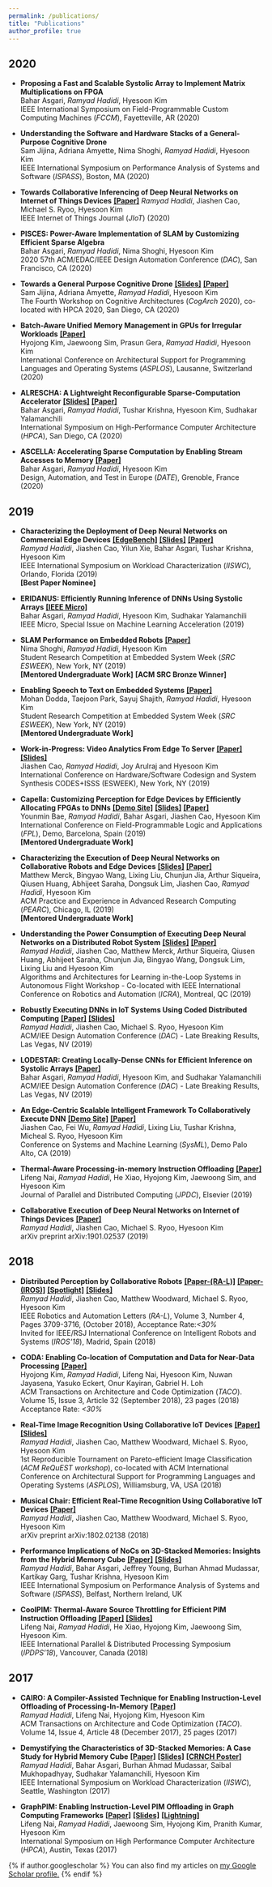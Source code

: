 ```yaml
---
permalink: /publications/
title: "Publications"
author_profile: true
---
```

## 2020
  * __Proposing a Fast and Scalable Systolic Array to Implement Matrix Multiplications on FPGA__   
    Bahar Asgari, _Ramyad Hadidi_, Hyesoon Kim  
    IEEE International Symposium on Field-Programmable Custom Computing Machines (_FCCM_), Fayetteville, AR (2020)  

  * __Understanding the Software and Hardware Stacks of a General-Purpose Cognitive Drone__   
    Sam Jijina, Adriana Amyette, Nima Shoghi, _Ramyad Hadidi_, Hyesoon Kim   
    IEEE International Symposium on Performance Analysis of Systems and Software (_ISPASS_), Boston, MA (2020)  

  * __Towards Collaborative Inferencing of Deep Neural Networks on Internet of Things Devices__
    [__[Paper]__](https://ieeexplore.ieee.org/document/8985265/)
    _Ramyad Hadidi_, Jiashen Cao, Michael S. Ryoo, Hyesoon Kim  
    IEEE Internet of Things Journal (_JIoT_) (2020)

  * __PISCES: Power-Aware Implementation of SLAM by Customizing Efficient Sparse Algebra__  
    Bahar Asgari, _Ramyad Hadidi_, Nima Shoghi, Hyesoon Kim  
    2020 57th ACM/EDAC/IEEE Design Automation Conference (_DAC_), San Francisco, CA (2020)

  * __Towards a General Purpose Cognitive Drone__
    [__[Slides]__](https://ramyadhadidi.github.io/files/jijina-cogarch20-drone.pdf)
    [__[Paper]__](https://ramyadhadidi.github.io/files/jijina-cogarch20.pdf)  
    Sam Jijina, Adriana Amyette, _Ramyad Hadidi_, Hyesoon Kim   
    The Fourth Workshop on Cognitive Architectures (_CogArch_ 2020), co-located with HPCA 2020, San Diego, CA (2020)

  * __Batch-Aware Unified Memory Management in GPUs for Irregular Workloads__
    [__[Paper]__](https://ramyadhadidi.github.io/files/kim-asplos20.pdf)  
    Hyojong Kim, Jaewoong Sim, Prasun Gera, _Ramyad Hadidi_, Hyesoon Kim  
    International Conference on Architectural Support for Programming Languages and Operating Systems (_ASPLOS_), Lausanne, Switzerland (2020)

  * __ALRESCHA: A Lightweight Reconfigurable Sparse-Computation Accelerator__
    [__[Slides]__](https://www.prism.gatech.edu/~basgari3/papers/asgari-slides-alrescha-HPCA20.pdf)
    [__[Paper]__](https://ramyadhadidi.github.io/files/asgari-hpca20.pdf)    
    Bahar Asgari, _Ramyad Hadidi_, Tushar Krishna, Hyesoon Kim, Sudhakar Yalamanchili  
    International Symposium on High-Performance Computer Architecture (_HPCA_), San Diego, CA (2020)

  * __ASCELLA: Accelerating Sparse Computation by Enabling Stream Accesses to Memory__
    [__[Paper]__](https://ramyadhadidi.github.io/files/asgari-date20.pdf)  
    Bahar Asgari, _Ramyad Hadidi_, Hyesoon Kim  
    Design, Automation, and Test in Europe (_DATE_), Grenoble, France (2020)

## 2019

  * __Characterizing the Deployment of Deep Neural Networks on Commercial Edge Devices__
    [__[EdgeBench]__](http://comparch.gatech.edu/hparch/edgeBench)
    [__[Slides]__](https://ramyadhadidi.github.io/files/edgeDNN-IISWC19-website-version.pdf)
    [__[Paper]__](https://ramyadhadidi.github.io/files/iiswc19-edge.pdf)  
    _Ramyad Hadidi_, Jiashen Cao, Yilun Xie, Bahar Asgari, Tushar Krishna, Hyesoon Kim  
    IEEE International Symposium on Workload Characterization (_IISWC_), Orlando, Florida (2019)  
    __[Best Paper Nominee]__

  * __ERIDANUS: Efficiently Running Inference of DNNs Using Systolic Arrays__
    [__[IEEE Micro]__](https://ramyadhadidi.github.io/files/asgari-ieee-micro19.pdf)   
    Bahar Asgari, _Ramyad Hadidi_, Hyesoon Kim, Sudhakar Yalamanchili  
    IEEE Micro, Special Issue on Machine Learning Acceleration (2019)

  * __SLAM Performance on Embedded Robots__
    [__[Paper]__](https://ramyadhadidi.github.io/files/shoghi_src_esweek.pdf)  
    Nima Shoghi, _Ramyad Hadidi_, Hyesoon Kim  
    Student Research Competition at Embedded System Week (_SRC ESWEEK_), New York, NY (2019)  
    __[Mentored Undergraduate Work]__
    __[ACM SRC Bronze Winner]__

  * __Enabling Speech to Text on Embedded Systems__
    [__[Paper]__](https://ramyadhadidi.github.io/files/dodda_src_esweek.pdf)  
    Mohan Dodda, Taejoon Park, Sayuj Shajith, _Ramyad Hadidi_, Hyesoon Kim  
    Student Research Competition at Embedded System Week (_SRC ESWEEK_), New York, NY (2019)  
    __[Mentored Undergraduate Work]__

  * __Work-in-Progress: Video Analytics From Edge To Server__
    [__[Paper]__](https://ramyadhadidi.github.io/files/cao_esweek2019.pdf)
    [__[Slides]__](https://ramyadhadidi.github.io/files/cao-esweek-slides.pdf)  
    Jiashen Cao, _Ramyad Hadidi_, Joy Arulraj and Hyesoon Kim  
    International Conference on Hardware/Software Codesign and System Synthesis CODES+ISSS (ESWEEK), New York, NY (2019)

  * __Capella: Customizing Perception for Edge Devices by Efficiently Allocating FPGAs to DNNs__
    [__[Demo Site]__](http://comparch.gatech.edu/hparch/fpl19)
    [__[Slides]__](https://ramyadhadidi.github.io/files/hadidi-FPL.pdf)
    [__[Paper]__](https://ramyadhadidi.github.io/files/hadidi-fpl-paper.pdf)   
    Younmin Bae, _Ramyad Hadidi_, Bahar Asgari, Jiashen Cao, Hyesoon Kim  
    International Conference on Field-Programmable Logic and Applications (_FPL_), Demo, Barcelona, Spain (2019)  
    __[Mentored Undergraduate Work]__

  * __Characterizing the Execution of Deep Neural Networks on Collaborative Robots and Edge Devices__
    [__[Slides]__](https://ramyadhadidi.github.io/files/merck-pearc19.pdf)
    [__[Paper]__](https://ramyadhadidi.github.io/files/hadidi-pearc.pdf)  
    Matthew Merck, Bingyao Wang, Lixing Liu, Chunjun Jia, Arthur Siqueira, Qiusen Huang, Abhijeet Saraha,
    Dongsuk Lim, Jiashen Cao, _Ramyad Hadidi_, Hyesoon Kim    
    ACM Practice and Experience in Advanced Research Computing (_PEARC_), Chicago, IL (2019)   
    __[Mentored Undergraduate Work]__

  * __Understanding the Power Consumption of Executing Deep Neural Networks on a Distributed Robot System__
    [__[Slides]__](http://comparch.gatech.edu/hparch/papers/icra_workshop_2019.pptx)
    [__[Paper]__](https://ramyadhadidi.github.io/files/hadidi-lsaf-icra19.pdf)  
    _Ramyad Hadidi_, Jiashen Cao, Matthew Merck, Arthur Siqueira, Qiusen Huang, Abhijeet Saraha,
    Chunjun Jia, Bingyao Wang, Dongsuk Lim, Lixing Liu and Hyesoon Kim    
    Algorithms and Architectures for Learning in-the-Loop Systems in Autonomous Flight Workshop - Co-located with IEEE International Conference on Robotics and Automation (_ICRA_), Montreal, QC (2019)

  * __Robustly Executing DNNs in IoT Systems Using Coded Distributed Computing__
    [__[Paper]__](https://ramyadhadidi.github.io/files/hadidi-dac19.pdf)
    [__[Slides]__](https://ramyadhadidi.github.io/files/hadidi-dac-19-robustDNN.pdf)  
    _Ramyad Hadidi_, Jiashen Cao, Michael S. Ryoo, Hyesoon Kim    
    ACM/IEE Design Automation Conference (_DAC_) - Late Breaking Results, Las Vegas, NV (2019)

  * __LODESTAR: Creating Locally-Dense CNNs for Efficient Inference on Systolic Arrays__
    [__[Paper]__](https://ramyadhadidi.github.io/files/asgari-lodestar.pdf)   
    Bahar Asgari, _Ramyad Hadidi_, Hyesoon Kim, and  Sudhakar Yalamanchili        
    ACM/IEE Design Automation Conference (_DAC_) - Late Breaking Results, Las Vegas, NV (2019)

  * __An Edge-Centric Scalable Intelligent Framework To Collaboratively Execute DNN__
    [__[Demo Site]__](http://comparch.gatech.edu/hparch/sysml)
    [__[Paper]__](https://ramyadhadidi.github.io/files/hadidi-sysml.pdf)  
    Jiashen Cao, Fei Wu, _Ramyad Hadidi_, Lixing Liu, Tushar Krishna, Micheal S. Ryoo, Hyesoon Kim    
    Conference on Systems and Machine Learning (_SysML_), Demo Palo Alto, CA (2019)

  * __Thermal-Aware Processing-in-memory Instruction Offloading__
    [__[Paper]__](https://www.sciencedirect.com/science/article/pii/S0743731518305938)  
    Lifeng Nai, _Ramyad Hadidi_, He Xiao, Hyojong Kim, Jaewoong Sim, and Hyesoon Kim  
    Journal of Parallel and Distributed Computing (_JPDC_), Elsevier (2019)

  * __Collaborative Execution of Deep Neural Networks on Internet of Things Devices__
    [__[Paper]__](https://arxiv.org/abs/1901.02537)    
    _Ramyad Hadidi_, Jiashen Cao, Michael S. Ryoo, Hyesoon Kim  
    arXiv preprint arXiv:1901.02537 (2019)


## 2018
  * __Distributed Perception by Collaborative Robots__
  [__[Paper-(RA-L)]__](https://ramyadhadidi.github.io/files/hadidi-ral-18.pdf)
  [__[Paper-(IROS)]__](https://ramyadhadidi.github.io/files/hadidi-iros-18.pdf)
  [__[Spotlight]__](https://ramyadhadidi.github.io/files/hadidi-iros-18-spotlight.pdf)
  [__[Slides]__](https://ramyadhadidi.github.io/files/hadidi-iros-18-talk.pdf)  
  _Ramyad Hadidi_, Jiashen Cao, Matthew Woodward, Michael S. Ryoo, Hyesoon Kim  
  IEEE Robotics and Automation Letters (_RA-L_), Volume 3, Number 4, Pages 3709-3716, (October 2018), Acceptance Rate:_<30%_  
  Invited for IEEE/RSJ International Conference on Intelligent Robots and Systems (_IROS'18_), Madrid, Spain (2018)

  * __CODA: Enabling Co-location of Computation and Data for Near-Data Processing__
  [__[Paper]__](https://ramyadhadidi.github.io/files/coda-taco18.pdf)  
  Hyojong Kim, _Ramyad Hadidi_, Lifeng Nai, Hyesoon Kim, Nuwan Jayasena, Yasuko Eckert, Onur Kayiran, Gabriel H. Loh  
  ACM Transactions on Architecture and Code Optimization (_TACO_). Volume 15, Issue 3, Article 32 (September 2018), 23 pages (2018)  Acceptance Rate: _<30%_

  * __Real-Time Image Recognition Using Collaborative IoT Devices__
  [__[Paper]__](https://ramyadhadidi.github.io/files/hadidi-request-asplos18.pdf)
  [__[Slides]__](https://ramyadhadidi.github.io/files/hadidi-request-slides.pdf)  
  _Ramyad Hadidi_, Jiashen Cao, Matthew Woodward, Michael S. Ryoo, Hyesoon Kim  
  1st Reproducible Tournament on Pareto-efficient Image Classification (_ACM ReQuEST workshop_), co-located with ACM International Conference on Architectural Support for Programming Languages and Operating Systems (_ASPLOS_), Williamsburg, VA, USA (2018)

  * __Musical Chair: Efficient Real-Time Recognition Using Collaborative IoT Devices__
  [__[Paper]__](https://arxiv.org/abs/1802.02138)    
  _Ramyad Hadidi_, Jiashen Cao, Matthew Woodward, Michael S. Ryoo, Hyesoon Kim  
  arXiv preprint arXiv:1802.02138 (2018)

  * __Performance Implications of NoCs on 3D-Stacked Memories: Insights from the Hybrid Memory Cube__
  [__[Paper]__](https://ramyadhadidi.github.io/files/hadidi-ispass.pdf)
  [__[Slides]__](https://ramyadhadidi.github.io/files/hadidi-ispass-slides.pdf)  
  _Ramyad Hadidi_, Bahar Asgari, Jeffrey Young, Burhan Ahmad Mudassar, Kartikay Garg, Tushar Krishna, Hyesoon Kim  
  IEEE International Symposium on Performance Analysis of Systems and Software (_ISPASS_), Belfast, Northern Ireland, UK  
  <!-- Acceptance Rate: 21/67=_31%_ -->

  * __CoolPIM: Thermal-Aware Source Throttling for Efficient PIM Instruction Offloading__
  [__[Paper]__](https://ramyadhadidi.github.io/files/nai-coolpim.pdf)
  [__[Slides]__](https://ramyadhadidi.github.io/files/nai-coolpim-slides.pdf)  
Lifeng Nai, _Ramyad Hadidi_, He Xiao, Hyojong Kim, Jaewoong Sim, Hyesoon Kim.   
IEEE International Parallel & Distributed Processing Symposium (_IPDPS’18_), Vancouver, Canada (2018)  
<!-- Acceptance Rate: (First round acceptance) 38/461=_<8%_ -->


## 2017
  *  __CAIRO: A Compiler-Assisted Technique for Enabling Instruction-Level Offloading of Processing-In-Memory__
  [__[Paper]__](https://ramyadhadidi.github.io/files/a48-hadidi.pdf)  
_Ramyad Hadidi_, Lifeng Nai, Hyojong Kim, Hyesoon Kim  
ACM Transactions on Architecture and Code Optimization (_TACO_). Volume 14, Issue 4, Article 48 (December 2017), 25 pages (2017)  
<!-- Acceptance Rate: _<30%_ -->

  * __Demystifying the Characteristics of 3D-Stacked Memories: A Case Study for Hybrid Memory Cube__
  [__[Paper]__](https://ramyadhadidi.github.io/files/hadidi-iiswc.pdf) [__[Slides]__](https://ramyadhadidi.github.io/files/hadidi-iiswc-slides.pdf)
  [__[CRNCH Poster]__](https://ramyadhadidi.github.io/files/hadidi-iiswc-poster.pdf)  
_Ramyad Hadidi_, Bahar Asgari, Burhan Ahmad Mudassar, Saibal Mukhopadhyay, Sudhakar Yalamanchili, Hyesoon Kim  
IEEE International Symposium on Workload Characterization (_IISWC_), Seattle, Washington (2017)  
<!-- Acceptance Rate: 23/83=_27%_ -->

  * __GraphPIM: Enabling Instruction-Level PIM Offloading in Graph Computing Frameworks__
  [__[Paper]__](https://ramyadhadidi.github.io/files/nai-graphpim.pdf) [__[Slides]__](https://ramyadhadidi.github.io/files/nai-graphpim-slides.pdf) [__[Lightning]__](https://ramyadhadidi.github.io/files/nai-graphpim-slides-light.pdf)  
  Lifeng Nai, _Ramyad Hadidi_, Jaewoong Sim, Hyojong Kim, Pranith Kumar, Hyesoon Kim  
  International Symposium on High Performance Computer Architecture (_HPCA_), Austin, Texas (2017)  
  <!-- Acceptance Rate: 50/224=_22%_ -->


{% if author.googlescholar %}
  You can also find my articles on <u><a href="{{author.googlescholar}}">my Google Scholar profile</a>.</u>
{% endif %}
